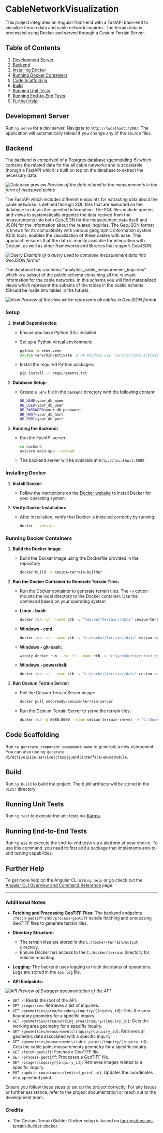 # CableNetworkVisualization

This project integrates an Angular front-end with a FastAPI back-end to visualize terrain data and cable network inquiries. The terrain data is processed using Docker and served through a Cesium Terrain Server.

## Table of Contents

1. [Development Server](#development-server)
2. [Backend](#backend)
3. [Installing Docker](#installing-docker)
4. [Running Docker Containers](#running-docker-containers)
5. [Code Scaffolding](#code-scaffolding)
6. [Build](#build)
7. [Running Unit Tests](#running-unit-tests)
8. [Running End-to-End Tests](#running-end-to-end-tests)
9. [Further Help](#further-help)

## Development Server

Run `ng serve` for a dev server. Navigate to `http://localhost:4200/`. The application will automatically reload if you change any of the source files.

## Backend 

The backend is comprised of a Postgres database (geomelding-5) which contains the related data for the all cable networks and is accesiable thorugh a FastAPI which is built on top on the database to extract the necessary data.

![Database preview](imgs/points.png)
*Preview of the data related to the measurements in the form of measured points*

The FastAPI which includes different endpoints for extracting data about the cable networks is defined thorugh SQL files that are executed on the database to obtain the specifed information. The SQL files include queries and views to systematically organize the data recived from the measurements into both GeoJSON for the measurement data itself and JSON for the information about the related inquiries. The GeoJSON format is known for its compatibility with various geographic information system (GIS) tools, enables the visualization of these cables with ease. This approach ensures that the data is readily available for integration with Cesium, as well as other frameworks and libraries that support GeoJSON.

![Query](imgs/queries.png)
*Example of a query used to compose measurement data into GeoJSON format*

The database has a schema "analytics_cable_measurement_inquiries" which is a subset of the public schema containing all the relevant information for the cable networks. In this schema you will find materialized views which represent the subsets of the tables in the public schema (Should be made into tables in the future). 

![View](imgs/views.png)
*Preview of the view which represents all cables in GeoJSON format*



### Setup

1. **Install Dependencies:**

   - Ensure you have Python 3.8+ installed.
   - Set up a Python virtual environment:

     ```sh
     python -m venv venv
     source venv/bin/activate  # On Windows use `venv\Scripts\activate`
     ```

   - Install the required Python packages:

     ```sh
     pip install -r requirements.txt
     ```

2. **Database Setup:**

   - Create a `.env` file in the `backend` directory with the following content:

     ```sh
     DB_NAME=your_db_name
     DB_USER=your_db_user
     DB_PASSWORD=your_db_password
     DB_HOST=your_db_host
     DB_PORT=your_db_port
     ```

3. **Running the Backend:**

   - Run the FastAPI server:

     ```sh
     cd backend
     uvicorn main:app --reload
     ```

   - The backend server will be available at `http://localhost:8000`.

### Installing Docker

1. **Install Docker:**

   - Follow the instructions on the [Docker website](https://docs.docker.com/get-docker/) to install Docker for your operating system.

2. **Verify Docker Installation:**

   - After installation, verify that Docker is installed correctly by running:

     ```sh
     docker --version
     ```

### Running Docker Containers

1. **Build the Docker Image:**

   - Build the Docker image using the Dockerfile provided in the repository:

     ```sh
     docker build -t cesium-terrain-builder .
     ```

2. **Run the Docker Container to Generate Terrain Tiles:**

   - Run the Docker container to generate terrain tiles. The `-v` option mounts the local directory to the Docker container. Use the command based on your operating system:

   - **Linux - bash:**

     ```sh
     docker run -it --name ctb -v "/docker/terrain:/data" cesium-terrain-builder
     ```

   - **Windows - cmd:**

     ```sh
     docker run -it --name ctb -v "c:/docker/terrain:/data" cesium-terrain-builder
     ```

   - **Windows - git-bash:**

     ```sh
     winpty docker run --rm -it --name ctb -v "c:\\docker\\terrain:/data" cesium-terrain-builder
     ```

   - **Windows - powershell:**

     ```sh
     docker run -it --name ctb -v "c:\docker\terrain:/data" cesium-terrain-builder
     ```

3. **Run Cesium Terrain Server:**

   - Pull the Cesium Terrain Server image:

     ```sh
     docker pull nmccready/cesium-terrain-server
     ```

   - Run the Cesium Terrain Server to serve the terrain tiles:

     ```sh
     docker run -p 8080:8000 --name cesium-terrain-server -v "C:/docker/terrain:/data/tilesets/terrain" nmccready/cesium-terrain-server
     ```

## Code Scaffolding

Run `ng generate component component-name` to generate a new component. You can also use `ng generate directive|pipe|service|class|guard|interface|enum|module`.

## Build

Run `ng build` to build the project. The build artifacts will be stored in the `dist/` directory.

## Running Unit Tests

Run `ng test` to execute the unit tests via [Karma](https://karma-runner.github.io).

## Running End-to-End Tests

Run `ng e2e` to execute the end-to-end tests via a platform of your choice. To use this command, you need to first add a package that implements end-to-end testing capabilities.

## Further Help

To get more help on the Angular CLI use `ng help` or go check out the [Angular CLI Overview and Command Reference](https://angular.dev/tools/cli) page.

---

### Additional Notes

- **Fetching and Processing GeoTIFF Files:**
  The backend endpoints `/fetch-geotiff` and `/process-geotiff` handle fetching and processing GeoTIFF files to generate terrain tiles.
- **Directory Structure:**

  - The terrain tiles are stored in the `C:/docker/terrain/output` directory.
  - Ensure Docker has access to the `C:/docker/terrain` directory for volume mounting.

- **Logging:**
  The backend uses logging to track the status of operations. Logs are stored in the `app.log` file.

- **API Endpoints:**

![API](imgs/api.png)
*Preview of Swagger documentation of the API*

- `GET /`: Reads the root of the API.
- `GET /inquiries`: Retrieves a list of inquiries.
- `GET /geometries/area/boundary/inquiry/{inquiry_id}`: Gets the area boundary geometry for a specific inquiry.
- `GET /geometries/area/working_area/inquiry/{inquiry_id}`: Gets the working area geometry for a specific inquiry.
- `GET /geometries/measurements/inquiry/{inquiry_id}`: Retrieves all geometric data associated with a specific inquiry.
- `GET /geometries/measurements/cable_points/inquiry/{inquiry_id}`: Gets the cable point measurements geometry for a specific inquiry.
- `GET /fetch-geotiff`: Fetches a GeoTIFF file.
- `GET /process-geotiff`: Processes a GeoTIFF file.
- `GET /images/inquiry/{inquiry_id}`: Retrieves images related to a specific inquiry.
- `PUT /update-coordinates/{edited_point_id}`: Updates the coordinates of a specified point.

Ensure you follow these steps to set up the project correctly. For any issues or further assistance, refer to the project documentation or reach out to the development team.

### Credits

- The Cesium Terrain Builder Docker setup is based on [tum-gis/cesium-terrain-builder-docker](https://github.com/tum-gis/cesium-terrain-builder-docker).
